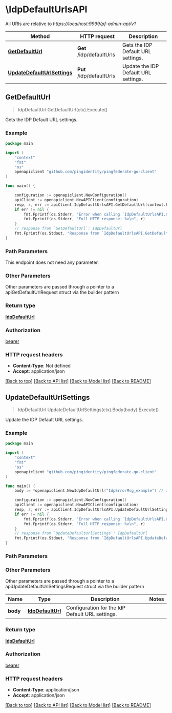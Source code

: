 # \IdpDefaultUrlsAPI

All URIs are relative to *https://localhost:9999/pf-admin-api/v1*

Method | HTTP request | Description
------------- | ------------- | -------------
[**GetDefaultUrl**](IdpDefaultUrlsAPI.md#GetDefaultUrl) | **Get** /idp/defaultUrls | Gets the IDP Default URL settings.
[**UpdateDefaultUrlSettings**](IdpDefaultUrlsAPI.md#UpdateDefaultUrlSettings) | **Put** /idp/defaultUrls | Update the IDP Default URL settings.



## GetDefaultUrl

> IdpDefaultUrl GetDefaultUrl(ctx).Execute()

Gets the IDP Default URL settings.

### Example

```go
package main

import (
    "context"
    "fmt"
    "os"
    openapiclient "github.com/pingidentity/pingfederate-go-client"
)

func main() {

    configuration := openapiclient.NewConfiguration()
    apiClient := openapiclient.NewAPIClient(configuration)
    resp, r, err := apiClient.IdpDefaultUrlsAPI.GetDefaultUrl(context.Background()).Execute()
    if err != nil {
        fmt.Fprintf(os.Stderr, "Error when calling `IdpDefaultUrlsAPI.GetDefaultUrl``: %v\n", err)
        fmt.Fprintf(os.Stderr, "Full HTTP response: %v\n", r)
    }
    // response from `GetDefaultUrl`: IdpDefaultUrl
    fmt.Fprintf(os.Stdout, "Response from `IdpDefaultUrlsAPI.GetDefaultUrl`: %v\n", resp)
}
```

### Path Parameters

This endpoint does not need any parameter.

### Other Parameters

Other parameters are passed through a pointer to a apiGetDefaultUrlRequest struct via the builder pattern


### Return type

[**IdpDefaultUrl**](IdpDefaultUrl.md)

### Authorization

[bearer](../README.md#bearer)

### HTTP request headers

- **Content-Type**: Not defined
- **Accept**: application/json

[[Back to top]](#) [[Back to API list]](../README.md#documentation-for-api-endpoints)
[[Back to Model list]](../README.md#documentation-for-models)
[[Back to README]](../README.md)


## UpdateDefaultUrlSettings

> IdpDefaultUrl UpdateDefaultUrlSettings(ctx).Body(body).Execute()

Update the IDP Default URL settings.

### Example

```go
package main

import (
    "context"
    "fmt"
    "os"
    openapiclient "github.com/pingidentity/pingfederate-go-client"
)

func main() {
    body := *openapiclient.NewIdpDefaultUrl("IdpErrorMsg_example") // IdpDefaultUrl | Configuration for the IdP Default URL settings.

    configuration := openapiclient.NewConfiguration()
    apiClient := openapiclient.NewAPIClient(configuration)
    resp, r, err := apiClient.IdpDefaultUrlsAPI.UpdateDefaultUrlSettings(context.Background()).Body(body).Execute()
    if err != nil {
        fmt.Fprintf(os.Stderr, "Error when calling `IdpDefaultUrlsAPI.UpdateDefaultUrlSettings``: %v\n", err)
        fmt.Fprintf(os.Stderr, "Full HTTP response: %v\n", r)
    }
    // response from `UpdateDefaultUrlSettings`: IdpDefaultUrl
    fmt.Fprintf(os.Stdout, "Response from `IdpDefaultUrlsAPI.UpdateDefaultUrlSettings`: %v\n", resp)
}
```

### Path Parameters



### Other Parameters

Other parameters are passed through a pointer to a apiUpdateDefaultUrlSettingsRequest struct via the builder pattern


Name | Type | Description  | Notes
------------- | ------------- | ------------- | -------------
 **body** | [**IdpDefaultUrl**](IdpDefaultUrl.md) | Configuration for the IdP Default URL settings. | 

### Return type

[**IdpDefaultUrl**](IdpDefaultUrl.md)

### Authorization

[bearer](../README.md#bearer)

### HTTP request headers

- **Content-Type**: application/json
- **Accept**: application/json

[[Back to top]](#) [[Back to API list]](../README.md#documentation-for-api-endpoints)
[[Back to Model list]](../README.md#documentation-for-models)
[[Back to README]](../README.md)

